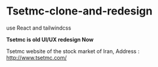 # Tsetmc-clone-and-redesign
use React and tailwindcss

**Tsetmc is old UI/UX redesign Now**

Tsetmc website of the stock market of Iran,
Address : http://www.tsetmc.com/
